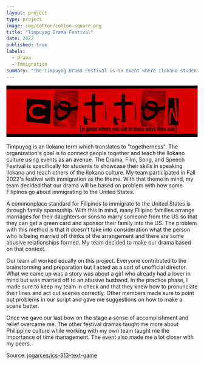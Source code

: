 ```yaml
---
layout: project
type: project
image: img/cotton/cotton-square.png
title: "Timpuyog Drama Festival"
date: 2022
published: true
labels:
  - Drama
  - Immigration
summary: "The Timpuyog Drama Festival is an event where Ilokano students create and act out a drama reflecting a theme related to the Philippines."
---
```


<img class="img-fluid" src="../img/cotton/cotton-header.png">

Timpuyog is an Ilokano term which translates to "togetherness". The organization's goal is to connect people together and teach the Ilokano culture using events as an avenue. The Drama, Film, Song, and Speech Festival is specifically for students to showcase their skills in speaking Ilokano and teach others of the Ilokano culture. My team participated in Fall 2022's festival with immigration as the theme. With that theme in mind, my team decided that our drama will be based on problem with how some Filipinos go about immigrating to the United States. 

A commonplace standard for Filipinos to immigrate to the United States is through family sponorship. With this in mind, many Filipino families arrange marriages for their daughters or sons to marry someone from the US so that they can get a green card and sponsor their family into the US. The problem with this method is that it doesn't take into consideration what the person who is being married off thinks of the arrangement and there are some abusive relationships formed. My team decided to make our drama based on that context.

Our team all worked equally on this project. Everyone contributed to the brainstorming and preparation but I acted as a sort of unofficial director. What we came up was a story was about a girl who already had a lover in mind but was married off to an abusive husband. In the practice phase, I made sure to keep my team in check and that they knew how to pronunciate their lines and act out scenes correctly. Other members made sure to point out problems in our script and gave me suggestions on how to make a scene better.

Once we gave our last bow on the stage a sense of accomplishment and relief overcame me. The other festival dramas taught me more about Philippine culture while working with my own team taught me the importance of time management. The event also made me a lot closer with my peers.



Source: <a href="https://manoa.hawaii.edu/rio/timpuyog/About.html"><i class="large github icon "></i>jogarces/ics-313-text-game</a>
